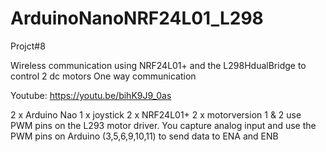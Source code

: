 # ArduinoNanoNRF24L01_L298

Projct#8

Wireless communication using NRF24L01+ and the L298HdualBridge to control 2 dc motors One way communication

Youtube:
https://youtu.be/bihK9J9_0as


2 x Arduino Nao
1 x joystick
2 x NRF24L01+
2 x motorversion 1 & 2 use PWM pins on the L293 motor driver. You capture analog input and use the PWM pins on Arduino (3,5,6,9,10,11) to send data to ENA and ENB
